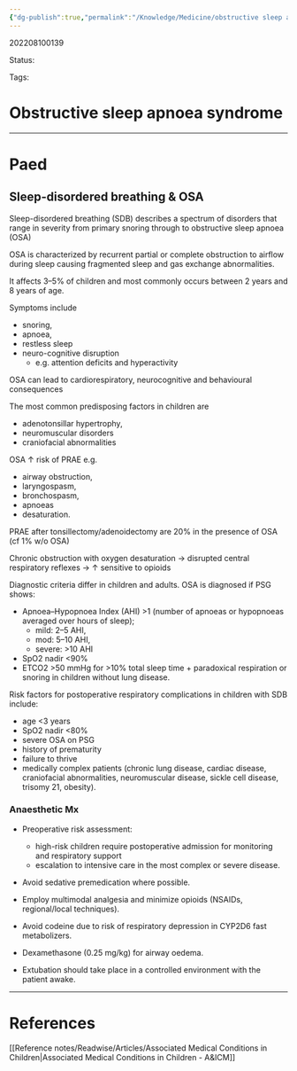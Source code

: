 ```yaml
---
{"dg-publish":true,"permalink":"/Knowledge/Medicine/obstructive sleep apnoea syndrome/"}
---
```



202208100139

Status: 

Tags:

# Obstructive sleep apnoea syndrome




---
# Paed
## Sleep-disordered breathing & OSA
Sleep-disordered breathing (SDB) describes a spectrum of disorders that range in severity from primary snoring through to obstructive sleep apnoea (OSA)

OSA is characterized by recurrent partial or complete obstruction to airflow during sleep causing fragmented sleep and gas exchange abnormalities. 

It affects 3–5% of children and most commonly occurs between 2 years and 8 years of age. 

Symptoms include 
- snoring,
- apnoea,
- restless sleep
- neuro-cognitive disruption
	- e.g. attention deficits and hyperactivity

OSA can lead to cardiorespiratory, neurocognitive and behavioural consequences 

The most common predisposing factors in children are 
- adenotonsillar hypertrophy,
- neuromuscular disorders
- craniofacial abnormalities

OSA ↑ risk of PRAE e.g.
- airway obstruction,
- laryngospasm,
- bronchospasm,
- apnoeas
- desaturation. 

PRAE after tonsillectomy/adenoidectomy are 20% in the presence of OSA
(cf 1% w/o OSA)

Chronic obstruction with oxygen desaturation → disrupted central respiratory reflexes
→ ↑ sensitive to opioids

Diagnostic criteria differ in children and adults. OSA is diagnosed if PSG shows:
- Apnoea–Hypopnoea Index (AHI) >1 (number of apnoeas or hypopnoeas averaged over hours of sleep); 
	- mild: 2–5 AHI,
	- mod: 5–10 AHI,
	- severe: >10 AHI
- SpO2 nadir <90%
- ETCO2 >50 mmHg for >10% total sleep time + paradoxical respiration or snoring in children without lung disease.

Risk factors for postoperative respiratory complications in children with SDB include:
- age <3 years
- SpO2 nadir <80%
- severe OSA on PSG
- history of prematurity
- failure to thrive
- medically complex patients (chronic lung disease, cardiac disease, craniofacial abnormalities, neuromuscular disease, sickle cell disease, trisomy 21, obesity).
### Anaesthetic Mx
- Preoperative risk assessment: 
	- high-risk children require postoperative admission for monitoring and respiratory support
	- escalation to intensive care in the most complex or severe disease.
    
- Avoid sedative premedication where possible.
    
- Employ multimodal analgesia and minimize opioids (NSAIDs, regional/local techniques).
    
- Avoid codeine due to risk of respiratory depression in CYP2D6 fast metabolizers.
    
- Dexamethasone (0.25 mg/kg) for airway oedema.
    
- Extubation should take place in a controlled environment with the patient awake.



___
# References
[[Reference notes/Readwise/Articles/Associated Medical Conditions in Children\|Associated Medical Conditions in Children - A&ICM]]

